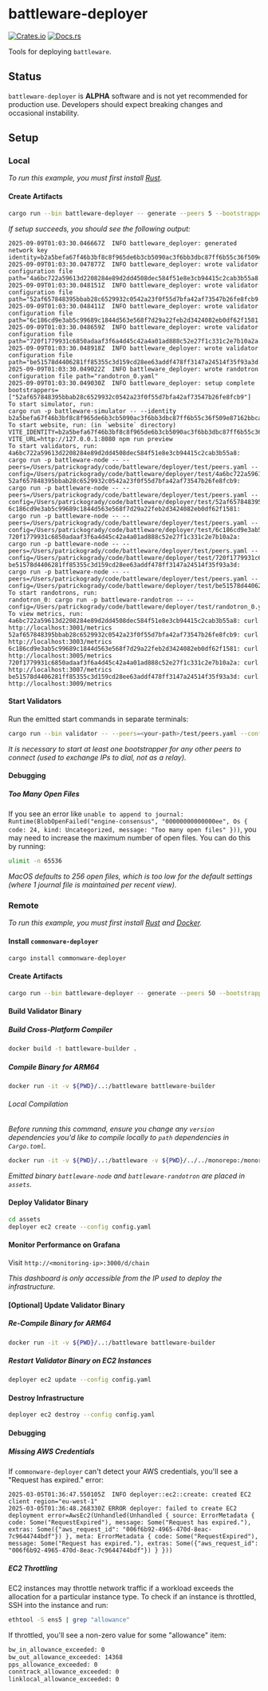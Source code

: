 # battleware-deployer

[![Crates.io](https://img.shields.io/crates/v/battleware-deployer.svg)](https://crates.io/crates/battleware-deployer)
[![Docs.rs](https://docs.rs/battleware-deployer/badge.svg)](https://docs.rs/battleware-deployer)

Tools for deploying `battleware`.

## Status

`battleware-deployer` is **ALPHA** software and is not yet recommended for production use. Developers should expect breaking changes and occasional instability.

## Setup

### Local

_To run this example, you must first install [Rust](https://www.rust-lang.org/tools/install)._

#### Create Artifacts

```bash
cargo run --bin battleware-deployer -- generate --peers 5 --bootstrappers 1 --worker-threads 3 --log-level info --message-backlog 16384 --mailbox-size 16384 --deque-size 10 --execution-concurrency 1 --output test --indexer http://127.0.0.1:8080 local --start-port 3000
```

_If setup succeeds, you should see the following output:_

```
2025-09-09T01:03:30.046667Z  INFO battleware_deployer: generated network key identity=b2a5befa67f46b3bf8c8f965de6b3cb5090ac3f6bb3dbc87ff6b55c36f509e87162bbca9c1deb3784723a965c66107d918aead5c2b768e78dd8af0bbd014917d37b9b45c342bfa6754fe27a241f3dcd08015b1fb806d0f734801a1c7e5ec5f07
2025-09-09T01:03:30.047877Z  INFO battleware_deployer: wrote validator configuration file path="4a6bc722a59613d2208284e89d2dd4508dec584f51e8e3cb94415c2cab3b55a8.yaml"
2025-09-09T01:03:30.048151Z  INFO battleware_deployer: wrote validator configuration file path="52af657848395bbab28c6529932c0542a23f0f55d7bfa42af73547b26fe8fcb9.yaml"
2025-09-09T01:03:30.048411Z  INFO battleware_deployer: wrote validator configuration file path="6c186cd9e3ab5c99689c1844d563e568f7d29a22feb2d3424082eb0df62f1581.yaml"
2025-09-09T01:03:30.048659Z  INFO battleware_deployer: wrote validator configuration file path="720f1779931c6850adaaf3f6a4d45c42a4a01ad888c52e27f1c331c2e7b10a2a.yaml"
2025-09-09T01:03:30.048918Z  INFO battleware_deployer: wrote validator configuration file path="be51578d4406281ff85355c3d159cd28ee63addf478ff3147a24514f35f93a3d.yaml"
2025-09-09T01:03:30.049022Z  INFO battleware_deployer: wrote randotron configuration file path="randotron_0.yaml"
2025-09-09T01:03:30.049030Z  INFO battleware_deployer: setup complete bootstrappers=["52af657848395bbab28c6529932c0542a23f0f55d7bfa42af73547b26fe8fcb9"]
To start simulator, run:
cargo run -p battleware-simulator -- --identity b2a5befa67f46b3bf8c8f965de6b3cb5090ac3f6bb3dbc87ff6b55c36f509e87162bbca9c1deb3784723a965c66107d918aead5c2b768e78dd8af0bbd014917d37b9b45c342bfa6754fe27a241f3dcd08015b1fb806d0f734801a1c7e5ec5f07
To start website, run: (in `website` directory)
VITE_IDENTITY=b2a5befa67f46b3bf8c8f965de6b3cb5090ac3f6bb3dbc87ff6b55c36f509e87162bbca9c1deb3784723a965c66107d918aead5c2b768e78dd8af0bbd014917d37b9b45c342bfa6754fe27a241f3dcd08015b1fb806d0f734801a1c7e5ec5f07 VITE_URL=http://127.0.0.1:8080 npm run preview
To start validators, run:
4a6bc722a59613d2208284e89d2dd4508dec584f51e8e3cb94415c2cab3b55a8: cargo run -p battleware-node -- --peers=/Users/patrickogrady/code/battleware/deployer/test/peers.yaml --config=/Users/patrickogrady/code/battleware/deployer/test/4a6bc722a59613d2208284e89d2dd4508dec584f51e8e3cb94415c2cab3b55a8.yaml
52af657848395bbab28c6529932c0542a23f0f55d7bfa42af73547b26fe8fcb9: cargo run -p battleware-node -- --peers=/Users/patrickogrady/code/battleware/deployer/test/peers.yaml --config=/Users/patrickogrady/code/battleware/deployer/test/52af657848395bbab28c6529932c0542a23f0f55d7bfa42af73547b26fe8fcb9.yaml
6c186cd9e3ab5c99689c1844d563e568f7d29a22feb2d3424082eb0df62f1581: cargo run -p battleware-node -- --peers=/Users/patrickogrady/code/battleware/deployer/test/peers.yaml --config=/Users/patrickogrady/code/battleware/deployer/test/6c186cd9e3ab5c99689c1844d563e568f7d29a22feb2d3424082eb0df62f1581.yaml
720f1779931c6850adaaf3f6a4d45c42a4a01ad888c52e27f1c331c2e7b10a2a: cargo run -p battleware-node -- --peers=/Users/patrickogrady/code/battleware/deployer/test/peers.yaml --config=/Users/patrickogrady/code/battleware/deployer/test/720f1779931c6850adaaf3f6a4d45c42a4a01ad888c52e27f1c331c2e7b10a2a.yaml
be51578d4406281ff85355c3d159cd28ee63addf478ff3147a24514f35f93a3d: cargo run -p battleware-node -- --peers=/Users/patrickogrady/code/battleware/deployer/test/peers.yaml --config=/Users/patrickogrady/code/battleware/deployer/test/be51578d4406281ff85355c3d159cd28ee63addf478ff3147a24514f35f93a3d.yaml
To start randotrons, run:
randotron_0: cargo run -p battleware-randotron -- --config=/Users/patrickogrady/code/battleware/deployer/test/randotron_0.yaml
To view metrics, run:
4a6bc722a59613d2208284e89d2dd4508dec584f51e8e3cb94415c2cab3b55a8: curl http://localhost:3001/metrics
52af657848395bbab28c6529932c0542a23f0f55d7bfa42af73547b26fe8fcb9: curl http://localhost:3003/metrics
6c186cd9e3ab5c99689c1844d563e568f7d29a22feb2d3424082eb0df62f1581: curl http://localhost:3005/metrics
720f1779931c6850adaaf3f6a4d45c42a4a01ad888c52e27f1c331c2e7b10a2a: curl http://localhost:3007/metrics
be51578d4406281ff85355c3d159cd28ee63addf478ff3147a24514f35f93a3d: curl http://localhost:3009/metrics
```

#### Start Validators

Run the emitted start commands in separate terminals:

```bash
cargo run --bin validator -- --peers=<your-path>/test/peers.yaml --config=<your-path>/test/10cf8d03daca2332213981adee2a4bfffe4a1782bb5cce036c1d5689c6090997.yaml
```

_It is necessary to start at least one bootstrapper for any other peers to connect (used to exchange IPs to dial, not as a relay)._

#### Debugging

##### Too Many Open Files

If you see an error like `unable to append to journal: Runtime(BlobOpenFailed("engine-consensus", "00000000000000ee", Os { code: 24, kind: Uncategorized, message: "Too many open files" }))`, you may need to increase the maximum number of open files. You can do this by running:

```bash
ulimit -n 65536
```

_MacOS defaults to 256 open files, which is too low for the default settings (where 1 journal file is maintained per recent view)._

### Remote

_To run this example, you must first install [Rust](https://www.rust-lang.org/tools/install) and [Docker](https://www.docker.com/get-started/)._

#### Install `commonware-deployer`

```bash
cargo install commonware-deployer
```

#### Create Artifacts

```bash
cargo run --bin battleware-deployer -- generate --peers 50 --bootstrappers 5 --worker-threads 3 --log-level info --message-backlog 16384 --mailbox-size 16384 --deque-size 10 --execution-concurrency 4 --indexer TODO --output assets remote --regions us-west-1,us-east-1,eu-west-1,ap-northeast-1,eu-north-1,ap-south-1,sa-east-1,eu-central-1,ap-northeast-2,ap-southeast-2 --monitoring-instance-type c7g.4xlarge --monitoring-storage-size 100 --randotron-instance-type c7g.xlarge --randotron-storage-size 25 --instance-type c7g.xlarge --storage-size 25 --dashboard dashboard.json
```

#### Build Validator Binary

##### Build Cross-Platform Compiler

```bash
docker build -t battleware-builder .
```

##### Compile Binary for ARM64

```bash
docker run -it -v ${PWD}/..:/battleware battleware-builder
```

###### Local Compilation

_Before running this command, ensure you change any `version` dependencies you'd like to compile locally to `path` dependencies in `Cargo.toml`._

```bash
docker run -it -v ${PWD}/..:/battleware -v ${PWD}/../../monorepo:/monorepo battleware-builder
```

_Emitted binary `battleware-node` and `battleware-randotron` are placed in `assets`._

#### Deploy Validator Binary

```bash
cd assets
deployer ec2 create --config config.yaml
```

#### Monitor Performance on Grafana

Visit `http://<monitoring-ip>:3000/d/chain`

_This dashboard is only accessible from the IP used to deploy the infrastructure._

#### [Optional] Update Validator Binary

##### Re-Compile Binary for ARM64

```bash
docker run -it -v ${PWD}/..:/battleware battleware-builder
```

##### Restart Validator Binary on EC2 Instances

```bash
deployer ec2 update --config config.yaml
```

#### Destroy Infrastructure

```bash
deployer ec2 destroy --config config.yaml
```

#### Debugging

##### Missing AWS Credentials

If `commonware-deployer` can't detect your AWS credentials, you'll see a "Request has expired." error:

```
2025-03-05T01:36:47.550105Z  INFO deployer::ec2::create: created EC2 client region="eu-west-1"
2025-03-05T01:36:48.268330Z ERROR deployer: failed to create EC2 deployment error=AwsEc2(Unhandled(Unhandled { source: ErrorMetadata { code: Some("RequestExpired"), message: Some("Request has expired."), extras: Some({"aws_request_id": "006f6b92-4965-470d-8eac-7c9644744bdf"}) }, meta: ErrorMetadata { code: Some("RequestExpired"), message: Some("Request has expired."), extras: Some({"aws_request_id": "006f6b92-4965-470d-8eac-7c9644744bdf"}) } }))
```

##### EC2 Throttling

EC2 instances may throttle network traffic if a workload exceeds the allocation for a particular instance type. To check
if an instance is throttled, SSH into the instance and run:

```bash
ethtool -S ens5 | grep "allowance"
```

If throttled, you'll see a non-zero value for some "allowance" item:

```txt
bw_in_allowance_exceeded: 0
bw_out_allowance_exceeded: 14368
pps_allowance_exceeded: 0
conntrack_allowance_exceeded: 0
linklocal_allowance_exceeded: 0
```